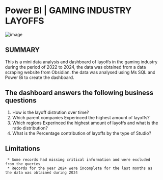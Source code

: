 # Power BI | GAMING INDUSTRY LAYOFFS

![image](https://github.com/user-attachments/assets/6cd6f0c4-6829-48ae-90fc-2a0f8e33ac70)

## SUMMARY
This is a mini data analysis and dashboard of layoffs in the gaming industry during the period of 2022 to 2024, the data was obtained from a data scraping website from Obsidian. the data was analysed using Ms SQL and Power Bi to create the dashboard.

## The dashboard answers the following business questions

1. How is the layoff distrution over time?
2. Which parent companies Experinced the highest amount of layoffs?
3. Which regions Experinced the highest amount of layoffs and what is the ratio distribution?
4. What is the Percentage contribution of layoffs by the type of Studio?
     

## Limitations
     * Some records had missing critical information and were excluded from the queries
     * Records for the year 2024 were incomplete for the last months as the data was obtained during 2024
